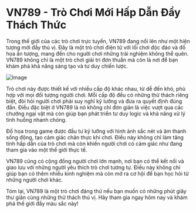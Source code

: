 # VN789 - Trò Chơi Mới Hấp Dẫn Đầy Thách Thức

Trong thế giới của các trò chơi trực tuyến, VN789 đang nổi lên như một hiện tượng mới đầy thú vị. Đây là một trò chơi điện tử với lối chơi độc đáo và đồ họa ấn tượng, mang đến cho người chơi những trải nghiệm không thể quên. VN789 không chỉ là một trò chơi giải trí đơn thuần mà còn là nơi để bạn khám phá khả năng sáng tạo và tư duy chiến lược.

![Image](https://github.com/user-attachments/assets/bd51ea9f-0666-407b-a7a7-98ead6de688c)

Trò chơi này được thiết kế với nhiều cấp độ khác nhau, từ dễ đến khó, phù hợp với mọi đối tượng người chơi. Mỗi cấp độ đều có những thử thách riêng biệt, đòi hỏi người chơi phải suy nghĩ kỹ lưỡng và đưa ra quyết định đúng đắn. Điều đặc biệt ở VN789 là nó không chỉ đơn giản là việc vượt qua các chướng ngại vật mà còn giúp bạn phát triển tư duy logic và khả năng xử lý tình huống nhanh chóng.

Đồ họa trong game được đầu tư kỹ lưỡng với hình ảnh sắc nét và âm thanh sống động, tạo cảm giác chân thực khi chơi. Điều này không chỉ làm tăng tính hấp dẫn của trò chơi mà còn khiến người chơi có cảm giác như đang tham gia vào một thế giới thực tế.

VN789 cũng có cộng đồng người chơi lớn mạnh, nơi bạn có thể kết nối và giao lưu với những người yêu thích trò chơi tương tự. Điều này không chỉ giúp bạn có thêm nhiều kinh nghiệm mà còn mở ra cơ hội để bạn học hỏi từ những người chơi khác.

Tóm lại, VN789 là một trò chơi đáng thử nếu bạn muốn có những phút giây thư giãn cùng những thử thách thú vị. Hãy tham gia ngay hôm nay và khám phá thế giới đầy màu sắc này!